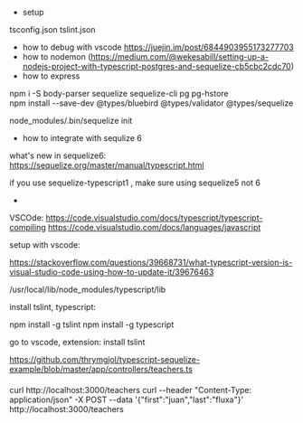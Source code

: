 * setup

tsconfig.json
tslint.json

* how to debug with vscode https://juejin.im/post/6844903955173277703
* how to nodemon (https://medium.com/@wekesabill/setting-up-a-nodejs-project-with-typescript-postgres-and-sequelize-cb5cbc2cdc70)
* how to express

npm i -S body-parser sequelize sequelize-cli pg pg-hstore  
npm install --save-dev @types/bluebird @types/validator @types/sequelize


 node_modules/.bin/sequelize init     

 

* how to integrate with sequlize 6

what's new in sequelize6: https://sequelize.org/master/manual/typescript.html

if you use sequelize-typescript1 , make sure using sequelize5 not 6

*


VSCOde: https://code.visualstudio.com/docs/typescript/typescript-compiling
https://code.visualstudio.com/docs/languages/javascript


setup with vscode:

https://stackoverflow.com/questions/39668731/what-typescript-version-is-visual-studio-code-using-how-to-update-it/39676463


/usr/local/lib/node_modules/typescript/lib

install tslint, typescript:

npm install -g tslint
npm install -g typescript

go to vscode, extension: install tslint


https://github.com/thrymgjol/typescript-sequelize-example/blob/master/app/controllers/teachers.ts



#### 
curl http://localhost:3000/teachers
curl --header "Content-Type: application/json" -X POST --data '{"first":"juan","last":"fluxa"}'  http://localhost:3000/teachers
